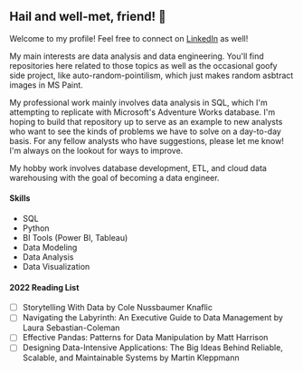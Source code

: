 ## Hail and well-met, friend! 👋

Welcome to my profile!  Feel free to connect on [LinkedIn](https://www.linkedin.com/in/alec-dutcher-650b36124/) as well! 

My main interests are data analysis and data engineering.  You'll find repositories here related to those topics as well as the occasional goofy side project, like auto-random-pointilism, which just makes random asbtract images in MS Paint.  

My professional work mainly involves data analysis in SQL, which I'm attempting to replicate with Microsoft's Adventure Works database.  I'm hoping to build that repository up to serve as an example to new analysts who want to see the kinds of problems we have to solve on a day-to-day basis.  For any fellow analysts who have suggestions, please let me know!  I'm always on the lookout for ways to improve.  

My hobby work involves database development, ETL, and cloud data warehousing with the goal of becoming a data engineer.  


#### **Skills**
- SQL
- Python
- BI Tools (Power BI, Tableau)
- Data Modeling
- Data Analysis
- Data Visualization

#### **2022 Reading List**

- [ ] Storytelling With Data by Cole Nussbaumer Knaflic
- [ ] Navigating the Labyrinth: An Executive Guide to Data Management by Laura Sebastian-Coleman
- [ ] Effective Pandas: Patterns for Data Manipulation by Matt Harrison
- [ ] Designing Data-Intensive Applications: The Big Ideas Behind Reliable, Scalable, and Maintainable Systems by Martin Kleppmann

<!--
**aidutcher/aidutcher** is a ✨ _special_ ✨ repository because its `README.md` (this file) appears on your GitHub profile.

Here are some ideas to get you started:

- 🔭 I’m currently working on ...
- 🌱 I’m currently learning ...
- 👯 I’m looking to collaborate on ...
- 🤔 I’m looking for help with ...
- 💬 Ask me about ...
- 📫 How to reach me: ...
- 😄 Pronouns: ...
- ⚡ Fun fact: ...
-->

